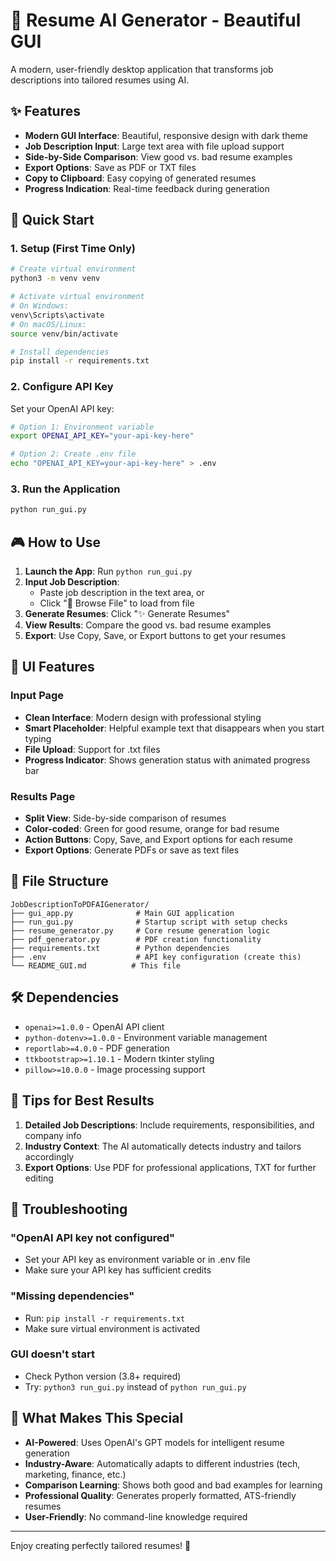 # 🤖 Resume AI Generator - Beautiful GUI

A modern, user-friendly desktop application that transforms job descriptions into tailored resumes using AI.

## ✨ Features

- **Modern GUI Interface**: Beautiful, responsive design with dark theme
- **Job Description Input**: Large text area with file upload support
- **Side-by-Side Comparison**: View good vs. bad resume examples
- **Export Options**: Save as PDF or TXT files
- **Copy to Clipboard**: Easy copying of generated resumes
- **Progress Indication**: Real-time feedback during generation

## 🚀 Quick Start

### 1. Setup (First Time Only)

```bash
# Create virtual environment
python3 -m venv venv

# Activate virtual environment
# On Windows:
venv\Scripts\activate
# On macOS/Linux:
source venv/bin/activate

# Install dependencies
pip install -r requirements.txt
```

### 2. Configure API Key

Set your OpenAI API key:

```bash
# Option 1: Environment variable
export OPENAI_API_KEY="your-api-key-here"

# Option 2: Create .env file
echo "OPENAI_API_KEY=your-api-key-here" > .env
```

### 3. Run the Application

```bash
python run_gui.py
```

## 🎮 How to Use

1. **Launch the App**: Run `python run_gui.py`
2. **Input Job Description**: 
   - Paste job description in the text area, or
   - Click "📁 Browse File" to load from file
3. **Generate Resumes**: Click "✨ Generate Resumes"
4. **View Results**: Compare the good vs. bad resume examples
5. **Export**: Use Copy, Save, or Export buttons to get your resumes

## 🎨 UI Features

### Input Page
- **Clean Interface**: Modern design with professional styling
- **Smart Placeholder**: Helpful example text that disappears when you start typing
- **File Upload**: Support for .txt files
- **Progress Indicator**: Shows generation status with animated progress bar

### Results Page
- **Split View**: Side-by-side comparison of resumes
- **Color-coded**: Green for good resume, orange for bad resume
- **Action Buttons**: Copy, Save, and Export options for each resume
- **Export Options**: Generate PDFs or save as text files

## 📁 File Structure

```
JobDescriptionToPDFAIGenerator/
├── gui_app.py              # Main GUI application
├── run_gui.py              # Startup script with setup checks
├── resume_generator.py     # Core resume generation logic
├── pdf_generator.py        # PDF creation functionality
├── requirements.txt        # Python dependencies
├── .env                    # API key configuration (create this)
└── README_GUI.md          # This file
```

## 🛠️ Dependencies

- `openai>=1.0.0` - OpenAI API client
- `python-dotenv>=1.0.0` - Environment variable management
- `reportlab>=4.0.0` - PDF generation
- `ttkbootstrap>=1.10.1` - Modern tkinter styling
- `pillow>=10.0.0` - Image processing support

## 🎯 Tips for Best Results

1. **Detailed Job Descriptions**: Include requirements, responsibilities, and company info
2. **Industry Context**: The AI automatically detects industry and tailors accordingly
3. **Export Options**: Use PDF for professional applications, TXT for further editing

## 🐛 Troubleshooting

### "OpenAI API key not configured"
- Set your API key as environment variable or in .env file
- Make sure your API key has sufficient credits

### "Missing dependencies" 
- Run: `pip install -r requirements.txt`
- Make sure virtual environment is activated

### GUI doesn't start
- Check Python version (3.8+ required)
- Try: `python3 run_gui.py` instead of `python run_gui.py`

## 🔮 What Makes This Special

- **AI-Powered**: Uses OpenAI's GPT models for intelligent resume generation
- **Industry-Aware**: Automatically adapts to different industries (tech, marketing, finance, etc.)
- **Comparison Learning**: Shows both good and bad examples for learning
- **Professional Quality**: Generates properly formatted, ATS-friendly resumes
- **User-Friendly**: No command-line knowledge required

---

Enjoy creating perfectly tailored resumes! 🎉